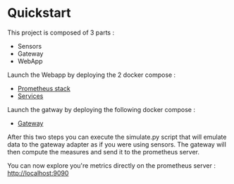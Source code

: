 # Quickstart

This project is composed of 3 parts :
- Sensors
- Gateway
- WebApp

Launch the Webapp by deploying the 2 docker compose :
-  [Prometheus stack](../../docker-compose.yaml)
-  [Services](../../cloud/backend/docker-compose.yml)


Launch the gatway by deploying the following docker compose :

-  [Gateway](../../gateway/docker-compose.yml)
  

After this two steps you can execute the simulate.py script that will emulate data to the gateway adapter as if you were using sensors. The gateway will then compute the measures and send it to the prometheus server.


You can now explore you're metrics directly on the prometheus server : 
[http://localhost:9090](http://localhost:9090)